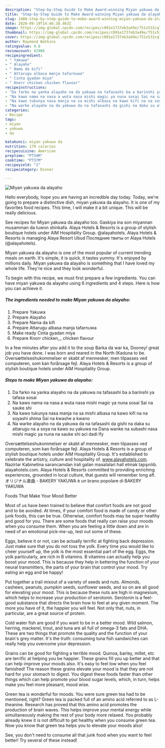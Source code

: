 ```yaml
---
description: "Step-by-Step Guide to Make Award-winning Miyan yakuwa da alayaho"
title: "Step-by-Step Guide to Make Award-winning Miyan yakuwa da alayaho"
slug: 1488-step-by-step-guide-to-make-award-winning-miyan-yakuwa-da-alayaho
date: 2020-09-19T14:46:38.463Z
image: https://img-global.cpcdn.com/recipes/c091e1737eb3a49e/751x532cq70/miyan-yakuwa-da-alayaho-recipe-main-photo.jpg
thumbnail: https://img-global.cpcdn.com/recipes/c091e1737eb3a49e/751x532cq70/miyan-yakuwa-da-alayaho-recipe-main-photo.jpg
cover: https://img-global.cpcdn.com/recipes/c091e1737eb3a49e/751x532cq70/miyan-yakuwa-da-alayaho-recipe-main-photo.jpg
author: Raymond Watkins
ratingvalue: 4.6
reviewcount: 42986
recipeingredient:
- " Yakuwa"
- " Alayaho"
- " Nama da kifi"
- " Attarugu albasa manja tafarnuwa"
- " Cinta gyadan miya"
- " Knorr chicken chicken flavour"
recipeinstructions:
- "Da farko na yanka alayaho na da yakuwa na tafasashi ba a barinshi ya tafasa sosai"
- "Na kawo nama na nasa a wuta nasa mishi magic ya nuna sosai Sai na sauke shi"
- "Na kawo tukunya nasa manja na sa mishi albasa na kawo kifi na na soyashi shima Sai na kwashe a kwano"
- "Na warke alayaho na da yakuwa da na tafasashi da gishi na daka su attarugu na a soya na kawo su yakuwa na Dana wanke na xubashi nasa mishi magic ya nuna na sauke shi aci dadi lfy"
categories:
- Recipe
tags:
- miyan
- yakuwa
- da

katakunci: miyan yakuwa da 
nutrition: 179 calories
recipecuisine: American
preptime: "PT34M"
cooktime: "PT37M"
recipeyield: "2"
recipecategory: Dinner

---
```



![Miyan yakuwa da alayaho](https://img-global.cpcdn.com/recipes/c091e1737eb3a49e/751x532cq70/miyan-yakuwa-da-alayaho-recipe-main-photo.jpg)

Hello everybody, hope you are having an incredible day today. Today, we're going to prepare a distinctive dish, miyan yakuwa da alayaho. It is one of my favorites food recipes. This time, I will make it a bit unique. This will be really delicious.

See recipes for Miyan yakuwa da alayaho too. Gaskiya ina son miyannan musamman da tuwon shinkafa. Alaya Hotels &amp; Resorts is a group of stylish boutique hotels under AIM Hospitality Group. @alayahotels. Alaya Hotels &amp; Resorts is managing Alaya Resort Ubud Последние твиты от Alaya Hotels (@alayahotels).

Miyan yakuwa da alayaho is one of the most popular of current trending meals on earth. It's simple, it is quick, it tastes yummy. It's enjoyed by millions daily. Miyan yakuwa da alayaho is something that I have loved my whole life. They're nice and they look wonderful.


To begin with this recipe, we must first prepare a few ingredients. You can have miyan yakuwa da alayaho using 6 ingredients and 4 steps. Here is how you can achieve it.

<!--inarticleads1-->

##### The ingredients needed to make Miyan yakuwa da alayaho:

1. Prepare  Yakuwa
1. Prepare  Alayaho
1. Prepare  Nama da kifi
1. Prepare  Attarugu albasa manja tafarnuwa
1. Make ready  Cinta gyadan miya
1. Prepare  Knorr chicken,,, chicken flavour


In a few minutes after you add it to the soup Barka da war ka, Dooney! great job you have done. I was born and reared in the North (Kaduna to be. Oversættelseshukommelser er skabt af mennesker, men tilpasses ved computeren, som kan forårsage fejl. Alaya Hotels &amp; Resorts is a group of stylish boutique hotels under AIM Hospitality Group. 

<!--inarticleads2-->

##### Steps to make Miyan yakuwa da alayaho:

1. Da farko na yanka alayaho na da yakuwa na tafasashi ba a barinshi ya tafasa sosai
1. Na kawo nama na nasa a wuta nasa mishi magic ya nuna sosai Sai na sauke shi
1. Na kawo tukunya nasa manja na sa mishi albasa na kawo kifi na na soyashi shima Sai na kwashe a kwano
1. Na warke alayaho na da yakuwa da na tafasashi da gishi na daka su attarugu na a soya na kawo su yakuwa na Dana wanke na xubashi nasa mishi magic ya nuna na sauke shi aci dadi lfy


Oversættelseshukommelser er skabt af mennesker, men tilpasses ved computeren, som kan forårsage fejl. Alaya Hotels &amp; Resorts is a group of stylish boutique hotels under AIM Hospitality Group. It&#39;s established to celebrate the artistry, culture and hospitality of. www.alayahotels.com. Nazirlər Kabinetinə sərəncamdan irəli gələn məsələləri həll etmək tapşırılıb. alayahotels.com. Alaya Hotels &amp; Resorts committed to providing enriching experiences, grounded in local culture, that guests will remember long aft. オリジナル楽曲 - BAKERY YAKUWA è un brano popolare di BAKERY YAKUWA 

Foods That Make Your Mood Better


Most of us have been trained to believe that comfort foods are not good and to be avoided. At times, if your comfort food is made of candy or other junk foods, this can be true. Otherwise, comfort foods may be super healthy and good for you. There are some foods that really can raise your moods when you consume them. When you are feeling a little down and are in need of an emotional pick-me-up, test out some of these.

Eggs, believe it or not, can be actually terrific at fighting back depression. Just make sure that you do not toss the yolk. Every time you would like to cheer yourself up, the yolk is the most essential part of the egg. Eggs, the yolk particularly, are rich in B vitamins. B vitamins can actually help you boost your mood. This is because they help in bettering the function of your neural transmitters, the parts of your brain that control your mood. Try eating an egg and be happy!

Put together a trail mixout of a variety of seeds and nuts. Almonds, cashews, peanuts, pumpkin seeds, sunflower seeds, and so on are all good for elevating your mood. This is because these nuts are high in magnesium, which helps to increase your production of serotonin. Serotonin is a feel-good substance that directs the brain how to feel at any given moment. The more you have of it, the happier you will feel. Not only that, nuts, in particular, are a great source of protein.

Cold water fish are good if you want to be in a better mood. Wild salmon, herring, mackerel, trout, and tuna are all full of omega-3 fats and DHA. These are two things that promote the quality and the function of your brain's grey matter. It's the truth: consuming tuna fish sandwiches can really help you overcome your depression. 

Grains can be good for fighting a terrible mood. Quinoa, barley, millet, etc are terrific at helping you be happier. These grains fill you up better and that can help improve your moods also. It's easy to feel low when you feel famished! The reason these grains elevate your mood is that they are not hard for your stomach to digest. You digest these foods faster than other things which can help promote your blood sugar levels, which, in turn, helps make you feel more pleasant, mood wise.

Green tea is wonderful for moods. You were sure green tea had to be mentioned, right? Green tea is packed full of an amino acid referred to as L-theanine. Research has proved that this amino acid promotes the production of brain waves. This helps improve your mental energy while simultaneously making the rest of your body more relaxed. You probably already knew it is not difficult to get healthy when you consume green tea. Now you know that green tea helps you to elevate your moods also!

See, you don't need to consume all that junk food when you want to feel better! Try several of these instead!

